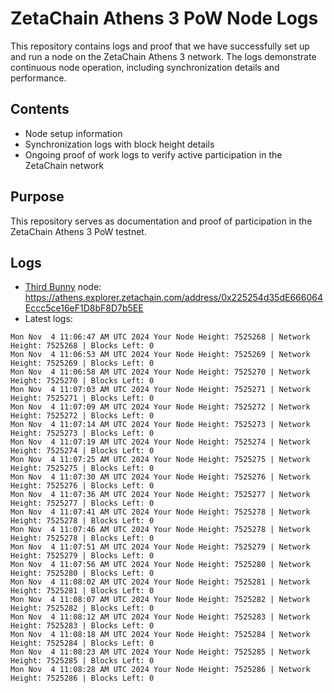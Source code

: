# ZetaChain Athens 3 PoW Node Logs
This repository contains logs and proof that we have successfully set up and run a node on the ZetaChain Athens 3 network. The logs demonstrate continuous node operation, including synchronization details and performance.

## Contents
- Node setup information
- Synchronization logs with block height details
- Ongoing proof of work logs to verify active participation in the ZetaChain network

## Purpose
This repository serves as documentation and proof of participation in the ZetaChain Athens 3 PoW testnet.

## Logs

- [Third Bunny](https://thirdbunny.xyz/) node: https://athens.explorer.zetachain.com/address/0x225254d35dE666064Eccc5ce16eF1D8bF8D7b5EE
- Latest logs:
```
Mon Nov  4 11:06:47 AM UTC 2024 Your Node Height: 7525268 | Network Height: 7525268 | Blocks Left: 0
Mon Nov  4 11:06:53 AM UTC 2024 Your Node Height: 7525269 | Network Height: 7525269 | Blocks Left: 0
Mon Nov  4 11:06:58 AM UTC 2024 Your Node Height: 7525270 | Network Height: 7525270 | Blocks Left: 0
Mon Nov  4 11:07:03 AM UTC 2024 Your Node Height: 7525271 | Network Height: 7525271 | Blocks Left: 0
Mon Nov  4 11:07:09 AM UTC 2024 Your Node Height: 7525272 | Network Height: 7525272 | Blocks Left: 0
Mon Nov  4 11:07:14 AM UTC 2024 Your Node Height: 7525273 | Network Height: 7525273 | Blocks Left: 0
Mon Nov  4 11:07:19 AM UTC 2024 Your Node Height: 7525274 | Network Height: 7525274 | Blocks Left: 0
Mon Nov  4 11:07:25 AM UTC 2024 Your Node Height: 7525275 | Network Height: 7525275 | Blocks Left: 0
Mon Nov  4 11:07:30 AM UTC 2024 Your Node Height: 7525276 | Network Height: 7525276 | Blocks Left: 0
Mon Nov  4 11:07:36 AM UTC 2024 Your Node Height: 7525277 | Network Height: 7525277 | Blocks Left: 0
Mon Nov  4 11:07:41 AM UTC 2024 Your Node Height: 7525278 | Network Height: 7525278 | Blocks Left: 0
Mon Nov  4 11:07:46 AM UTC 2024 Your Node Height: 7525278 | Network Height: 7525278 | Blocks Left: 0
Mon Nov  4 11:07:51 AM UTC 2024 Your Node Height: 7525279 | Network Height: 7525279 | Blocks Left: 0
Mon Nov  4 11:07:56 AM UTC 2024 Your Node Height: 7525280 | Network Height: 7525280 | Blocks Left: 0
Mon Nov  4 11:08:02 AM UTC 2024 Your Node Height: 7525281 | Network Height: 7525281 | Blocks Left: 0
Mon Nov  4 11:08:07 AM UTC 2024 Your Node Height: 7525282 | Network Height: 7525282 | Blocks Left: 0
Mon Nov  4 11:08:12 AM UTC 2024 Your Node Height: 7525283 | Network Height: 7525283 | Blocks Left: 0
Mon Nov  4 11:08:18 AM UTC 2024 Your Node Height: 7525284 | Network Height: 7525284 | Blocks Left: 0
Mon Nov  4 11:08:23 AM UTC 2024 Your Node Height: 7525285 | Network Height: 7525285 | Blocks Left: 0
Mon Nov  4 11:08:28 AM UTC 2024 Your Node Height: 7525286 | Network Height: 7525286 | Blocks Left: 0
```
